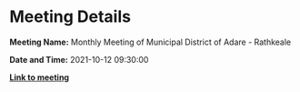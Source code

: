 # Meeting Details

**Meeting Name:** Monthly Meeting of Municipal District of Adare - Rathkeale

**Date and Time:** 2021-10-12 09:30:00

**<a href="https://www.limerick.ie/council/whats-on/monthly-meeting-municipal-district-adare-rathkeale-72" target="_blank">Link to meeting</a>**
